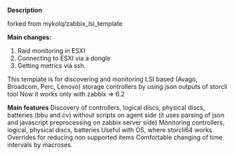 **Description**

forked from mykolq/zabbix_lsi_template

**Main changes:**
1. Raid monitoring in ESXI
2. Connecting to ESXI via a dongle
3. Getting metrics via ssh.


This template is for discovering and monitoring LSI based 
(Avago, Broadcom, Perc, Lenovo) storage controllers by
using json outputs of storcli tool 
Now it works only with zabbix => 6.2

**Main features**
Discovery of controllers, logical discs, physical discs, batteries (bbu and cv) without scripts on agent side (it uses parsing of json and javascript preprocessing on zabbix server side)
Monitoring controllers, logical, physical discs, batteries
Useful with OS, where storcli64 works
Overrides for reducing non supported items
Comfortable changing of time intervals by macroses.